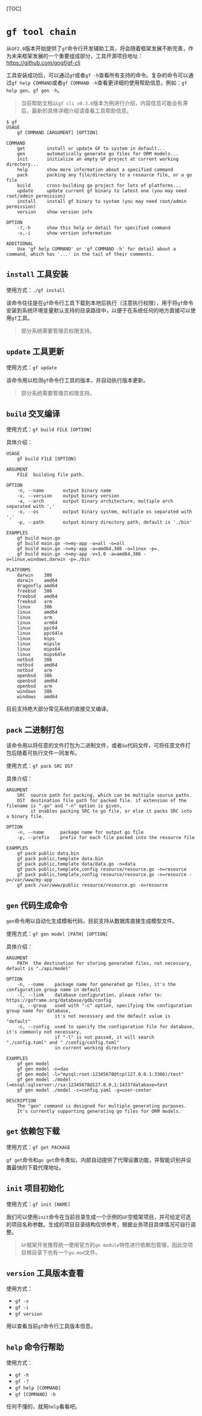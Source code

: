 [TOC]


# `gf tool chain`

从`GF2.0`版本开始提供了`gf`命令行开发辅助工具，将会随着框架发展不断完善，作为未来框架发展的一个重要组成部分，工具开源项目地址：https://github.com/gogf/gf-cli

工具安装成功后，可以通过`gf`或者`gf -h`查看所有支持的命令。复杂的命令可以通过`gf help COMMAND`或者`gf COMMAND -h`查看更详细的使用帮助信息，例如：`gf help gen`、`gf gen -h`。

> 当前帮助文档以`gf cli v0.3.0`版本为例进行介绍，内容信息可能会有滞后，最新的具体详细介绍请查看工具帮助信息。
```shell
$ gf
USAGE
    gf COMMAND [ARGUMENT] [OPTION]

COMMAND
    get        install or update GF to system in default...
    gen        automatically generate go files for ORM models...
    init       initialize an empty GF project at current working directory...
    help       show more information about a specified command
    pack       packing any file/directory to a resource file, or a go file
    build      cross-building go project for lots of platforms...
    update     update current gf binary to latest one (you may need root/admin permission)
    install    install gf binary to system (you may need root/admin permission)
    version    show version info

OPTION
    -?,-h      show this help or detail for specified command
    -v,-i      show version information

ADDITIONAL
    Use 'gf help COMMAND' or 'gf COMMAND -h' for detail about a command, which has '...' in the tail of their comments.
```


## `install` 工具安装

使用方式：`./gf install`

该命令往往是在`gf`命令行工具下载到本地后执行（注意执行权限），用于将`gf`命令安装到系统环境变量默认支持的目录路径中，以便于在系统任何的地方直接可以使用`gf`工具。

> 部分系统需要管理员权限支持。

## `update` 工具更新

使用方式：`gf update`

该命令用以检测`gf`命令行工具的版本，并自动执行版本更新。

> 部分系统需要管理员权限支持。

## `build` 交叉编译

使用方式：`gf build FILE [OPTION]`

具体介绍：
```shell
USAGE
    gf build FILE [OPTION]

ARGUMENT
    FILE  building file path.

OPTION
    -n, --name       output binary name
    -v, --version    output binary version
    -a, --arch       output binary architecture, multiple arch separated with ','
    -o, --os         output binary system, multiple os separated with ','
    -p, --path       output binary directory path, default is './bin'

EXAMPLES
    gf build main.go
    gf build main.go -n=my-app -a=all -o=all
    gf build main.go -n=my-app -a=amd64,386 -o=linux -p=.
    gf build main.go -n=my-app -v=1.0 -a=amd64,386 -o=linux,windows,darwin -p=./bin

PLATFORMS
    darwin    386
    darwin    amd64
    dragonfly amd64
    freebsd   386
    freebsd   amd64
    freebsd   arm
    linux     386
    linux     amd64
    linux     arm
    linux     arm64
    linux     ppc64
    linux     ppc64le
    linux     mips
    linux     mipsle
    linux     mips64
    linux     mips64le
    netbsd    386
    netbsd    amd64
    netbsd    arm
    openbsd   386
    openbsd   amd64
    openbsd   arm
    windows   386
    windows   amd64
```
目前支持绝大部分常见系统的直接交叉编译。

## `pack` 二进制打包

该命令用以将任意的文件打包为二进制文件，或者`Go`代码文件，可将任意文件打包后随着可执行文件一同发布。

使用方式：`gf pack SRC DST`

具体介绍：
```shell
ARGUMENT
    SRC  source path for packing, which can be multiple source paths.
    DST  destination file path for packed file. if extension of the filename is ".go" and "-n" option is given,
         it enables packing SRC to go file, or else it packs SRC into a binary file.

OPTION
    -n, --name      package name for output go file
    -p, --prefix    prefix for each file packed into the resource file

EXAMPLES
    gf pack public data.bin
    gf pack public,template data.bin
    gf pack public,template data/data.go -n=data
    gf pack public,template,config resource/resource.go -n=resource
    gf pack public,template,config resource/resource.go -n=resource -p=/var/www/my-app
    gf pack /var/www/public resource/resource.go -n=resource
```

## `gen` 代码生成命令

`gen`命令用以自动化生成模板代码，目前支持从数据库直接生成模型文件。

使用方式：`gf gen model [PATH] [OPTION]`

具体介绍：
```shell
ARGUMENT
    PATH  the destination for storing generated files, not necessary, default is "./api/model"

OPTION
    -n, --name    package name for generated go files, it's the configuration group name in default
    -l, --link    database configuration, please refer to: https://goframe.org/database/gdb/config
    -g, --group   used with "-c" option, specifying the configuration group name for database,
                  it's not necessary and the default value is "default"
    -c, --config  used to specify the configuration file for database, it's commonly not necessary,
                  if "-l" is not passed, it will search "./config.toml" and "./config/config.toml"
                  in current working directory

EXAMPLES
    gf gen model
    gf gen model -n=dao
    gf gen model -l="mysql:root:12345678@tcp(127.0.0.1:3306)/test"
    gf gen model ./model -l=mssql:sqlserver://sa:12345678@127.0.0.1:1433?database=test
    gf gen model ./model -c=config.yaml -g=user-center

DESCRIPTION
    The "gen" command is designed for multiple generating purposes.
    It's currently supporting generating go files for ORM models.
```

## `get` 依赖包下载

使用方式：`gf get PACKAGE`

`gf get`命令和`go get`命令类似，内部自动提供了代理设置功能，并智能识别并设置最快的下载代理地址。





## `init` 项目初始化

使用方式：`gf init [NAME]`

我们可以使用`init`命令在当前目录生成一个示例的`GF`空框架项目，并可给定可选的项目名称参数。生成的项目目录结构仅供参考，根据业务项目具体情况可自行调整。

> `GF`框架开发推荐统一使用官方的`go module`特性进行依赖包管理，因此空项目根目录下也有一个`go.mod`文件。

## `version` 工具版本查看

使用方式：
- `gf -v`
- `gf -i`
- `gf version`

用以查看当前`gf`命令行工具版本信息。

## `help` 命令行帮助

使用方式：
- `gf -h`
- `gf -?`
- `gf help [COMMAND]`  
- `gf [COMMAND] -h`

任何不懂的，就用`help`看看吧。















